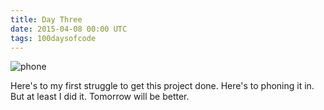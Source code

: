```yaml
---
title: Day Three
date: 2015-04-08 00:00 UTC
tags: 100daysofcode
---
```


![phone](/images/phone-2.png)

Here's to my first struggle to get this project done. Here's to phoning it in. But at least I did it. Tomorrow will be better.
